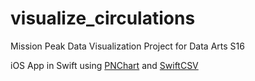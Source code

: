# visualize_circulations
Mission Peak Data Visualization Project for Data Arts S16

iOS App in Swift using [PNChart](https://github.com/kevinzhow/PNChart-Swift) and [SwiftCSV](https://github.com/naoty/SwiftCSV)
